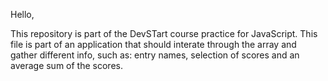 Hello,

This repository is part of the DevSTart course practice for JavaScript.
This file is part of an application that should interate through the array and gather different info, such as:
entry names, selection of scores and an average sum of the scores.
